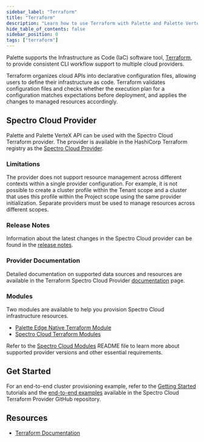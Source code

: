 ```yaml
---
sidebar_label: "Terraform"
title: "Terraform"
description: "Learn how to use Terraform with Palette and Palette VerteX."
hide_table_of_contents: false
sidebar_position: 0
tags: ["terraform"]
---
```


Palette supports the Infrastructure as Code (IaC) software tool, [Terraform](https://www.terraform.io/), to provide
consistent CLI workflow support to multiple cloud providers.

Terraform organizes cloud APIs into declarative configuration files, allowing users to define their infrastructure as
code. Terraform validates configuration files and checks whether the execution plan for a configuration matches
expectations before deployment, and applies the changes to managed resources accordingly.

## Spectro Cloud Provider

Palette and Palette VerteX API can be used with the Spectro Cloud Terraform provider. The provider is available in the
HashiCorp Terraform registry as the
[Spectro Cloud Provider](https://registry.terraform.io/providers/spectrocloud/spectrocloud/latest/docs).

### Limitations

The provider does not support resource management across different contexts within a single provider configuration. For
example, it is not possible to create a cluster profile within the Tenant scope and a cluster that uses this profile
within the Project scope using the same provider initialization. Separate providers must be used to manage resources
across different scopes.

### Release Notes

Information about the latest changes in the Spectro Cloud provider can be found in the
[release notes](https://github.com/spectrocloud/terraform-provider-spectrocloud/releases).

### Provider Documentation

Detailed documentation on supported data sources and resources are available in the Terraform Spectro Cloud Provider
[documentation](https://registry.terraform.io/providers/spectrocloud/spectrocloud/latest/docs) page.

### Modules

Two modules are available to help you provision Spectro Cloud infrastructure resources.

- [Palette Edge Native Terraform Module](https://registry.terraform.io/modules/spectrocloud/edge/spectrocloud/latest)
- [Spectro Cloud Terraform Modules](https://registry.terraform.io/modules/spectrocloud/modules/spectrocloud/latest)

Refer to the
[Spectro Cloud Modules](https://github.com/spectrocloud/terraform-spectrocloud-modules#module-resources--requirements)
README file to learn more about supported provider versions and other essential requirements.

## Get Started

For an end-to-end cluster provisioning example, refer to the [Getting Started](/getting-started/) tutorials and the
[end-to-end examples](https://github.com/spectrocloud/terraform-provider-spectrocloud/tree/main/examples/e2e) available
in the Spectro Cloud Terraform Provider GitHub repository.

## Resources

- [Terraform Documentation](https://developer.hashicorp.com/terraform/docs)
